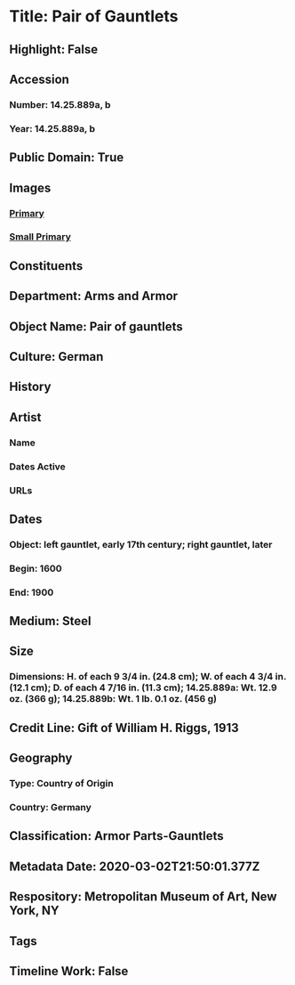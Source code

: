 # Title: Pair of Gauntlets
## Highlight: False
## Accession
### Number: 14.25.889a, b
### Year: 14.25.889a, b
## Public Domain: True
## Images
### [Primary](https://images.metmuseum.org/CRDImages/aa/original/sfeah14-25-889bATS1.JPG)
### [Small Primary](https://images.metmuseum.org/CRDImages/aa/web-large/sfeah14-25-889bATS1.JPG)
## Constituents
## Department: Arms and Armor
## Object Name: Pair of gauntlets
## Culture: German
## History
## Artist
### Name
### Dates Active
### URLs
## Dates
### Object: left gauntlet, early 17th century; right gauntlet, later
### Begin: 1600
### End: 1900
## Medium: Steel
## Size
### Dimensions: H. of each 9 3/4 in. (24.8 cm); W. of each 4 3/4 in. (12.1 cm); D. of each 4 7/16 in. (11.3 cm); 14.25.889a: Wt. 12.9 oz. (366 g); 14.25.889b: Wt. 1 lb. 0.1 oz. (456 g)
## Credit Line: Gift of William H. Riggs, 1913
## Geography
### Type: Country of Origin
### Country: Germany
## Classification: Armor Parts-Gauntlets
## Metadata Date: 2020-03-02T21:50:01.377Z
## Respository: Metropolitan Museum of Art, New York, NY
## Tags
## Timeline Work: False